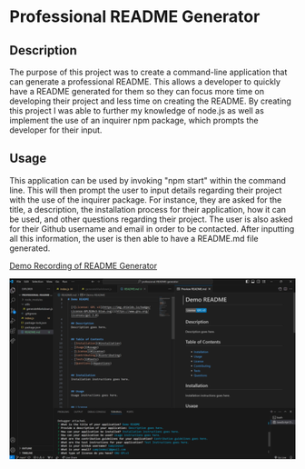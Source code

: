 # Professional README Generator

## Description

The purpose of this project was to create a command-line application that can generate a professional README. This allows a developer to quickly have a README generated for them so they can focus more time on developing their project and less time on creating the README. By creating this project I was able to further my knowledge of node.js as well as implement the use of an inquirer npm package, which prompts the developer for their input.

## Usage

This application can be used by invoking "npm start" within the command line. This will then prompt the user to input details regarding their project with the use of the inquirer package. For instance, they are asked for the title, a description, the installation process for their application, how it can be used, and other questions regarding their project. The user is also asked for their Github username and email in order to be contacted. After inputting all this information, the user is then able to have a README.md file generated. 

<a href="https://drive.google.com/file/d/15vIMExtsNqkPG_lBhwNoN_e9m4NLGmYO/view?usp=sharing">Demo Recording of README Generator</a>

![alt text](assets/images/screenshot.png)
